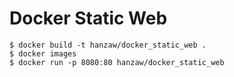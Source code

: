 # Docker Static Web

    $ docker build -t hanzaw/docker_static_web .
    $ docker images
    $ docker run -p 8080:80 hanzaw/docker_static_web